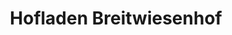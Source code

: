 ---
title: "Hofladen Breitwiesenhof"
url: /uehlingen-birkendorf/hofladen-breitwiesenhof/
shop: Hofladen
---